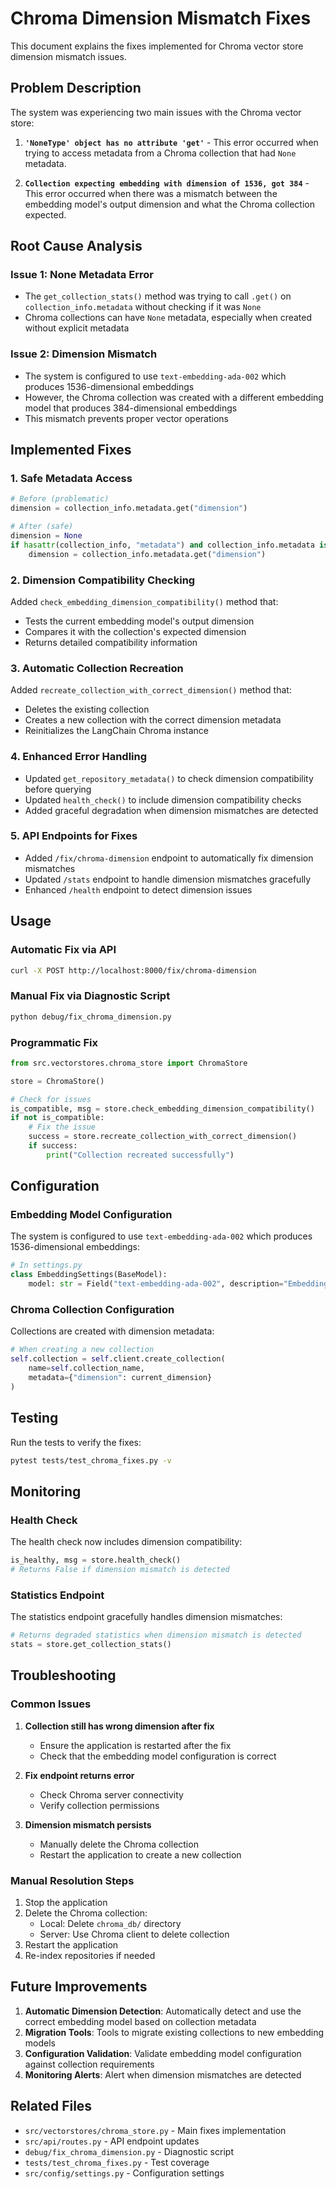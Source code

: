 # Chroma Dimension Mismatch Fixes

This document explains the fixes implemented for Chroma vector store dimension mismatch issues.

## Problem Description

The system was experiencing two main issues with the Chroma vector store:

1. **`'NoneType' object has no attribute 'get'`** - This error occurred when trying to access metadata from a Chroma collection that had `None` metadata.

2. **`Collection expecting embedding with dimension of 1536, got 384`** - This error occurred when there was a mismatch between the embedding model's output dimension and what the Chroma collection expected.

## Root Cause Analysis

### Issue 1: None Metadata Error
- The `get_collection_stats()` method was trying to call `.get()` on `collection_info.metadata` without checking if it was `None`
- Chroma collections can have `None` metadata, especially when created without explicit metadata

### Issue 2: Dimension Mismatch
- The system is configured to use `text-embedding-ada-002` which produces 1536-dimensional embeddings
- However, the Chroma collection was created with a different embedding model that produces 384-dimensional embeddings
- This mismatch prevents proper vector operations

## Implemented Fixes

### 1. Safe Metadata Access
```python
# Before (problematic)
dimension = collection_info.metadata.get("dimension")

# After (safe)
dimension = None
if hasattr(collection_info, "metadata") and collection_info.metadata is not None:
    dimension = collection_info.metadata.get("dimension")
```

### 2. Dimension Compatibility Checking
Added `check_embedding_dimension_compatibility()` method that:
- Tests the current embedding model's output dimension
- Compares it with the collection's expected dimension
- Returns detailed compatibility information

### 3. Automatic Collection Recreation
Added `recreate_collection_with_correct_dimension()` method that:
- Deletes the existing collection
- Creates a new collection with the correct dimension metadata
- Reinitializes the LangChain Chroma instance

### 4. Enhanced Error Handling
- Updated `get_repository_metadata()` to check dimension compatibility before querying
- Updated `health_check()` to include dimension compatibility checks
- Added graceful degradation when dimension mismatches are detected

### 5. API Endpoints for Fixes
- Added `/fix/chroma-dimension` endpoint to automatically fix dimension mismatches
- Updated `/stats` endpoint to handle dimension mismatches gracefully
- Enhanced `/health` endpoint to detect dimension issues

## Usage

### Automatic Fix via API
```bash
curl -X POST http://localhost:8000/fix/chroma-dimension
```

### Manual Fix via Diagnostic Script
```bash
python debug/fix_chroma_dimension.py
```

### Programmatic Fix
```python
from src.vectorstores.chroma_store import ChromaStore

store = ChromaStore()

# Check for issues
is_compatible, msg = store.check_embedding_dimension_compatibility()
if not is_compatible:
    # Fix the issue
    success = store.recreate_collection_with_correct_dimension()
    if success:
        print("Collection recreated successfully")
```

## Configuration

### Embedding Model Configuration
The system is configured to use `text-embedding-ada-002` which produces 1536-dimensional embeddings:

```python
# In settings.py
class EmbeddingSettings(BaseModel):
    model: str = Field("text-embedding-ada-002", description="Embedding model")
```

### Chroma Collection Configuration
Collections are created with dimension metadata:

```python
# When creating a new collection
self.collection = self.client.create_collection(
    name=self.collection_name,
    metadata={"dimension": current_dimension}
)
```

## Testing

Run the tests to verify the fixes:

```bash
pytest tests/test_chroma_fixes.py -v
```

## Monitoring

### Health Check
The health check now includes dimension compatibility:

```python
is_healthy, msg = store.health_check()
# Returns False if dimension mismatch is detected
```

### Statistics Endpoint
The statistics endpoint gracefully handles dimension mismatches:

```python
# Returns degraded statistics when dimension mismatch is detected
stats = store.get_collection_stats()
```

## Troubleshooting

### Common Issues

1. **Collection still has wrong dimension after fix**
   - Ensure the application is restarted after the fix
   - Check that the embedding model configuration is correct

2. **Fix endpoint returns error**
   - Check Chroma server connectivity
   - Verify collection permissions

3. **Dimension mismatch persists**
   - Manually delete the Chroma collection
   - Restart the application to create a new collection

### Manual Resolution Steps

1. Stop the application
2. Delete the Chroma collection:
   - Local: Delete `chroma_db/` directory
   - Server: Use Chroma client to delete collection
3. Restart the application
4. Re-index repositories if needed

## Future Improvements

1. **Automatic Dimension Detection**: Automatically detect and use the correct embedding model based on collection metadata
2. **Migration Tools**: Tools to migrate existing collections to new embedding models
3. **Configuration Validation**: Validate embedding model configuration against collection requirements
4. **Monitoring Alerts**: Alert when dimension mismatches are detected

## Related Files

- `src/vectorstores/chroma_store.py` - Main fixes implementation
- `src/api/routes.py` - API endpoint updates
- `debug/fix_chroma_dimension.py` - Diagnostic script
- `tests/test_chroma_fixes.py` - Test coverage
- `src/config/settings.py` - Configuration settings 